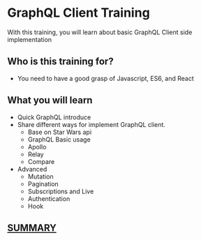 
GraphQL Client Training
====================

With this training, you will learn about basic GraphQL Client side implementation

## Who is this training for?

* You need to have a good grasp of Javascript, ES6, and React

## What you will learn

* Quick GraphQL introduce
* Share different ways for implement GraphQL client.
	* Base on Star Wars api
	* GraphQL Basic usage
	* Apollo
	* Relay
	* Compare
* Advanced
  * Mutation
  * Pagination
  * Subscriptions and Live
  * Authentication
  * Hook

## [SUMMARY](SUMMARY.md)